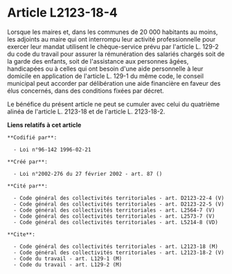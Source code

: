 # Article L2123-18-4

Lorsque les maires et, dans les communes de 20 000 habitants au moins, les adjoints au maire qui ont interrompu leur activité
professionnelle pour exercer leur mandat utilisent le chèque-service prévu par l'article L. 129-2 du code du travail pour
assurer la rémunération des salariés chargés soit de la garde des enfants, soit de l'assistance aux personnes âgées,
handicapées ou à celles qui ont besoin d'une aide personnelle à leur domicile en application de l'article L. 129-1 du même
code, le conseil municipal peut accorder par délibération une aide financière en faveur des élus concernés, dans des
conditions fixées par décret.

Le bénéfice du présent article ne peut se cumuler avec celui du quatrième alinéa de l'article L. 2123-18 et de l'article L.
2123-18-2.

**Liens relatifs à cet article**

	**Codifié par**:

	  - Loi n°96-142 1996-02-21

	**Créé par**:

	  - Loi n°2002-276 du 27 février 2002 - art. 87 ()

	**Cité par**:

	  - Code général des collectivités territoriales - art. D2123-22-4 (V)
	  - Code général des collectivités territoriales - art. D2123-22-5 (V)
	  - Code général des collectivités territoriales - art. L2564-7 (V)
	  - Code général des collectivités territoriales - art. L2573-7 (V)
	  - Code général des collectivités territoriales - art. L5214-8 (VD)

	**Cite**:

	  - Code général des collectivités territoriales - art. L2123-18 (M)
	  - Code général des collectivités territoriales - art. L2123-18-2 (V)
	  - Code du travail - art. L129-1 (M)
	  - Code du travail - art. L129-2 (M)
